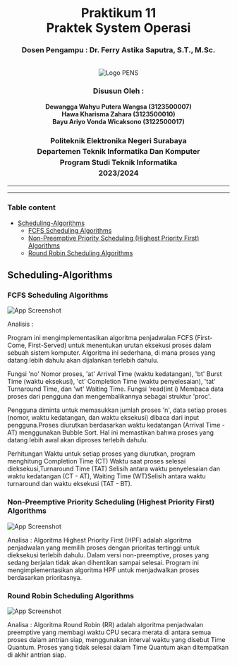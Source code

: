 <div align="center">
  <h1 class="text-align: center;font-weight: bold">Praktikum 11<br>Praktek System Operasi</h1>
  <h3 class="text-align: center;">Dosen Pengampu : Dr. Ferry Astika Saputra, S.T., M.Sc.</h3>
</div>
<br />
<div align="center">
  <img src="https://upload.wikimedia.org/wikipedia/id/4/44/Logo_PENS.png" alt="Logo PENS">
  <h3 style="text-align: center;">Disusun Oleh : </h3>
  <p style="text-align: center;">
    <strong>Dewangga Wahyu Putera Wangsa (3123500007)</strong><br>
    <strong>Hawa Kharisma Zahara (3123500010)</strong><br>
    <strong>Bayu Ariyo Vonda Wicaksono (3122500017)</strong>
  </p>

<h3 style="text-align: center;line-height: 1.5">Politeknik Elektronika Negeri Surabaya<br>Departemen Teknik Informatika Dan Komputer<br>Program Studi Teknik Informatika<br>2023/2024</h3>
  <hr><hr>
</div>

### Table content

- [Scheduling-Algorithms](#scheduling-algorithms)
  - [FCFS Scheduling Algorithms](#fcfs-scheduling-algorithms)
  - [Non-Preemptive Priority Scheduling (Highest Priority First) Algorithms](#non-preemptive-priority-scheduling-highest-priority-first-algorithms)
  - [Round Robin Scheduling Algorithms](#round-robin-scheduling-algorithms)

## Scheduling-Algorithms

### FCFS Scheduling Algorithms

![App Screenshot](assets/img/flowchart-fcfs-l.png)

Analisis :

Program ini mengimplementasikan algoritma penjadwalan FCFS (First-Come, First-Served) untuk menentukan urutan eksekusi proses dalam sebuah sistem komputer. Algoritma ini sederhana, di mana proses yang datang lebih dahulu akan dijalankan terlebih dahulu.

Fungsi 'no' Nomor proses, 'at' Arrival Time (waktu kedatangan), 'bt' Burst Time (waktu eksekusi), 'ct' Completion Time (waktu penyelesaian), 'tat' Turnaround Time, dan 'wt' Waiting Time. Fungsi 'read(int i) Membaca data proses dari pengguna dan mengembalikannya sebagai struktur 'proc'.

Pengguna diminta untuk memasukkan jumlah proses 'n', data setiap proses (nomor, waktu kedatangan, dan waktu eksekusi) dibaca dari input pengguna.Proses diurutkan berdasarkan waktu kedatangan (Arrival Time - AT) menggunakan Bubble Sort. Hal ini memastikan bahwa proses yang datang lebih awal akan diproses terlebih dahulu.

Perhitungan Waktu untuk setiap proses yang diurutkan, program menghitung Completion Time (CT) Waktu saat proses selesai dieksekusi,Turnaround Time (TAT) Selisih antara waktu penyelesaian dan waktu kedatangan (CT - AT), Waiting Time (WT)Selisih antara waktu turnaround dan waktu eksekusi (TAT - BT).

### Non-Preemptive Priority Scheduling (Highest Priority First) Algorithms

![App Screenshot](assets/img/flowchart-priority-l.png)

Analisa :
Algoritma Highest Priority First (HPF) adalah algoritma penjadwalan yang memilih proses dengan prioritas tertinggi untuk dieksekusi terlebih dahulu. Dalam versi non-preemptive, proses yang sedang berjalan tidak akan dihentikan sampai selesai. Program ini mengimplementasikan algoritma HPF untuk menjadwalkan proses berdasarkan prioritasnya.

### Round Robin Scheduling Algorithms

![App Screenshot](assets/img/flowchart-round-robin-l.png)

Analisa :
Algoritma Round Robin (RR) adalah algoritma penjadwalan preemptive yang membagi waktu CPU secara merata di antara semua proses dalam antrian siap, menggunakan interval waktu yang disebut Time Quantum. Proses yang tidak selesai dalam Time Quantum akan ditempatkan di akhir antrian siap.
